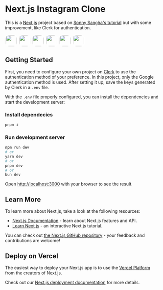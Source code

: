 # Next.js Instagram Clone

This is a [Next.js](https://nextjs.org/) project based on [Sonny Sangha's tutorial](https://www.youtube.com/watch?v=a6Xs2Ir40OI) but with some improvement, like Clerk for authentication.

<div>
  <img loading="lazy" src="https://raw.githubusercontent.com/marwin1991/profile-technology-icons/refs/heads/main/icons/firebase.png" target="_blank" width="36" style="background: #fefefe; border-radius: 12px; padding:2px;">
  <img loading="lazy" src="https://raw.githubusercontent.com/marwin1991/profile-technology-icons/refs/heads/main/icons/next_js.png" target="_blank" width="36" style="background: #fefefe; border-radius: 12px; padding:2px;">
  <img loading="lazy" src="https://raw.githubusercontent.com/marwin1991/profile-technology-icons/refs/heads/main/icons/tailwind_css.png" target="_blank" width="36" style="background: #fefefe; border-radius: 12px; padding:2px;">
  <img loading="lazy" src="https://clerk.com/v2/favicon.ico" target="_blank" width="36" style="background: #fefefe; border-radius: 12px; padding:2px;">
  <img loading="lazy" src="https://github.com/pmndrs/zustand/raw/main/docs/favicon.ico" target="_blank" width="36" style="background: #fefefe; border-radius: 12px; padding:2px;">
  <img loading="lazy" src="https://lucide.dev/logo.light.svg" target="_blank" width="36" style="background: #fefefe; border-radius: 12px; padding:2px;">
</div>

## Getting Started

First, you need to configure your own project on [Clerk](https://clerk.com/) to use the authentication method of your preference. In this project, only the Google authentication method is used. After setting it up, save the keys generated by Clerk in a `.env` file.

With the `.env` file properly configured, you can install the dependencies and start the development server:

### Install dependecies

```bash
pnpm i
```

### Run development server

```bash
npm run dev
# or
yarn dev
# or
pnpm dev
# or
bun dev
```

Open [http://localhost:3000](http://localhost:3000) with your browser to see the result.

## Learn More

To learn more about Next.js, take a look at the following resources:

- [Next.js Documentation](https://nextjs.org/docs) - learn about Next.js features and API.
- [Learn Next.js](https://nextjs.org/learn) - an interactive Next.js tutorial.

You can check out [the Next.js GitHub repository](https://github.com/vercel/next.js/) - your feedback and contributions are welcome!

## Deploy on Vercel

The easiest way to deploy your Next.js app is to use the [Vercel Platform](https://vercel.com/new?utm_medium=default-template&filter=next.js&utm_source=create-next-app&utm_campaign=create-next-app-readme) from the creators of Next.js.

Check out our [Next.js deployment documentation](https://nextjs.org/docs/deployment) for more details.
